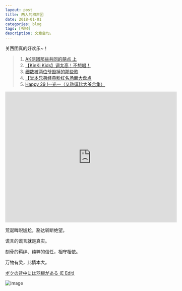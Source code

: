 ```yaml
---
layout: post
title: 两人的相声团 
date: 2018-01-01
categories: blog
tags: [视频]
description: 文章金句。
---
```

关西团真的好欢乐~！
>1. [AK两团那些共同的萌点 上](https://www.bilibili.com/video/av16548844/)
>1. [【KinKi Kids】调太高！不想唱！](https://www.bilibili.com/video/av10686370/)
>1. [细数被两位爷毁掉的那些歌](https://www.bilibili.com/video/av2200434/?t=2129)
>1. [【堂本兄弟经典粉红名场面大盘点](https://www.bilibili.com/video/av2460494/)
>1. [Happy 29 !--光一（又称逗比大爷合集）](https://www.bilibili.com/video/av2084616/)



<p><iframe id="b" class="b video_pc" src="https://static.hdslb.com/miniloader.swf?cid=3416782&aid=2200434" frameborder="0" width=544 height=415 allowfullscreen="true"></iframe></p>



荒诞睥睨尴尬，豁达斩断绝望。

谎言的谎言就是真实。

刻骨的羁绊、纯粹的信任，相守相依。

万物有灵，此情本大。




[ボクの背中には羽根がある (E Edit)](http://www.kugou.com/song/#hash=1EF5EB5B82F6F45C08E1675B42D96ABB&album_id=1594412)


![image](https://github.com/feiyuii/feiyuii.github.io/blob/master/img/crowds/crowds.jpg?raw=true)
